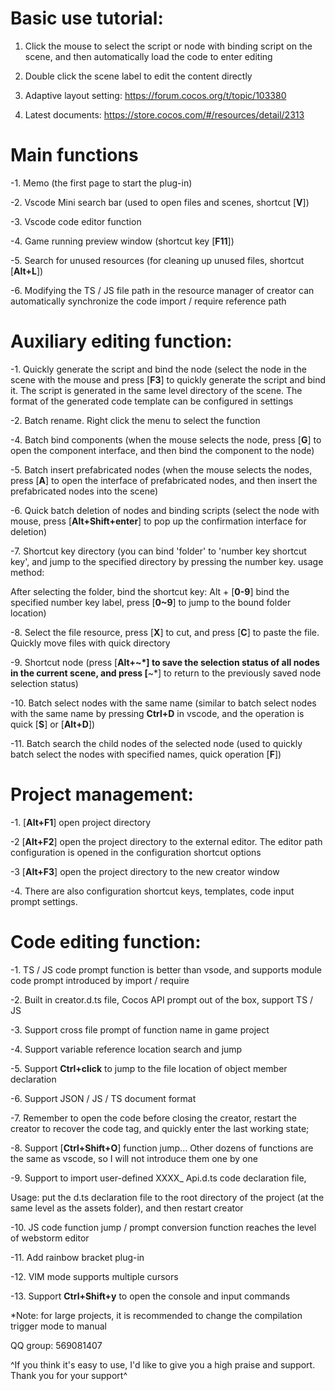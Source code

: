 
# Basic use tutorial:

1. Click the mouse to select the script or node with binding script on the scene, and then automatically load the code to enter editing

2. Double click the scene label to edit the content directly

3. Adaptive layout setting: https://forum.cocos.org/t/topic/103380

4. Latest documents: https://store.cocos.com/#/resources/detail/2313  


# Main functions

-1. Memo (the first page to start the plug-in)

-2. Vscode Mini search bar (used to open files and scenes, shortcut [**V**])

-3. Vscode code editor function

-4. Game running preview window (shortcut key [**F11**])

-5. Search for unused resources (for cleaning up unused files, shortcut [**Alt+L**])

-6. Modifying the TS / JS file path in the resource manager of creator can automatically synchronize the code import / require reference path

# Auxiliary editing function:

-1. Quickly generate the script and bind the node (select the node in the scene with the mouse and press [**F3**] to quickly generate the script and bind it. The script is generated in the same level directory of the scene. The format of the generated code template can be configured in settings

-2. Batch rename. Right click the menu to select the function

-4. Batch bind components (when the mouse selects the node, press [**G**] to open the component interface, and then bind the component to the node)

-5. Batch insert prefabricated nodes (when the mouse selects the nodes, press [**A**] to open the interface of prefabricated nodes, and then insert the prefabricated nodes into the scene)

-6. Quick batch deletion of nodes and binding scripts (select the node with mouse, press [**Alt+Shift+enter**] to pop up the confirmation interface for deletion)

-7. Shortcut key directory (you can bind 'folder' to 'number key shortcut key', and jump to the specified directory by pressing the number key. usage method:

After selecting the folder, bind the shortcut key: Alt + [**0-9**] bind the specified number key label, press [**0~9**] to jump to the bound folder location)

-8. Select the file resource, press [**X**] to cut, and press [**C**] to paste the file. Quickly move files with quick directory

-9. Shortcut node (press [**Alt+\~*] to save the selection status of all nodes in the current scene, and press [**\~*] to return to the previously saved node selection status)

-10. Batch select nodes with the same name (similar to batch select nodes with the same name by pressing **Ctrl+D** in vscode, and the operation is quick [**S**] or [**Alt+D**])

-11. Batch search the child nodes of the selected node (used to quickly batch select the nodes with specified names, quick operation [**F**])


# Project management:

-1. [**Alt+F1**] open project directory

-2 [**Alt+F2**] open the project directory to the external editor. The editor path configuration is opened in the configuration shortcut options

-3 [**Alt+F3**] open the project directory to the new creator window

-4. There are also configuration shortcut keys, templates, code input prompt settings.

# Code editing function:

-1. TS / JS code prompt function is better than vsode, and supports module code prompt introduced by import / require

-2. Built in creator.d.ts file, Cocos API prompt out of the box, support TS / JS

-3. Support cross file prompt of function name in game project

-4. Support variable reference location search and jump

-5. Support **Ctrl+click** to jump to the file location of object member declaration

-6. Support JSON / JS / TS document format

-7. Remember to open the code before closing the creator, restart the creator to recover the code tag, and quickly enter the last working state;

-8. Support [**Ctrl+Shift+O**] function jump... Other dozens of functions are the same as vscode, so I will not introduce them one by one

-9. Support to import user-defined XXXX_ Api.d.ts code declaration file,

Usage: put the d.ts declaration file to the root directory of the project (at the same level as the assets folder), and then restart creator

-10. JS code function jump / prompt conversion function reaches the level of webstorm editor

-11. Add rainbow bracket plug-in

-12. VIM mode supports multiple cursors

-13. Support **Ctrl+Shift+y** to open the console and input commands

*Note: for large projects, it is recommended to change the compilation trigger mode to manual

QQ group: 569081407

^If you think it's easy to use, I'd like to give you a high praise and support. Thank you for your support^
